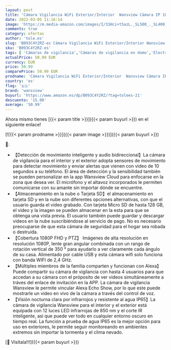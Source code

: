 ```yaml
---
layout: post
title: 'Cámara Vigilancia WiFi Exterior/Interior  Wansview Cámara IP 1080P Inalámbrica  Cámara IP PTZ Impermeable IP65 con Visión Nocturna  Audio de 2 Vías  Detección de Movimiento  Compatible con Alexa W9'
date: 2022-03-05 11:16:14
image: 'https://m.media-amazon.com/images/I/31Hci+tSazL._SL500_._SL400_.jpg'
comments: true
category: ofertas
author: 'tole.es'
slug: 'B093C4Y2RZ-es Cámara Vigilancia WiFi Exterior/Interior Wansview Cámara...'
sku: 'B093C4Y2RZ-es'
tags: [ 'Cámaras de vigilancia','Cámaras de vigilancia en domo','Electrónica','Fotografía y videocámaras','alexa','wansview', ]
actualPrice: 50.99 EUR
currency: EUR
price: 50.99
comparePrice: 59.99 EUR
prodname: 'Cámara Vigilancia WiFi Exterior/Interior  Wansview Cámara IP 1080P Inalámbrica  Cámara IP PTZ Impermeable IP65 con Visión Nocturna  Audio de 2 Vías  Detección de Movimiento  Compatible con Alexa W9'
country: 'es'
flag: '🇪🇸'
brand: 'wansview'
buyurl: 'https://www.amazon.es/dp/B093C4Y2RZ/?tag=tolees-21'
descuento: '15.00'
average: '50.99'
---
```


Ahora mismo tienes [{{< param title >}}]({{< param buyurl >}}) en el siguiente enlace!

[![{{< param prodname >}}]({{< param image >}})]({{< param buyurl >}})

🔎:

- 【Detección de movimiento inteligente y audio bidireccional】La cámara de vigilancia para el interior y el exterior adopta sensores de movimiento para detectar movimiento y enviar alertas que vienen con video de 10 segundos a su teléfono. El área de detección y la sensibilidad también se pueden personalizar en la app Wansview Cloud para enfocarse en la zona que desea ver. El micrófono y el altavoz incorporados le permiten comunicarse con su amante sin importar dónde se encuentre.
- 【Almacenamiento en la nube o Tarjeta SD】el almacenamiento en tarjeta SD y en la nube son diferentes opciones alternativas, con que el usuario guarda el video grabado. Con tarjeta Micro SD de hasta 128 GB, el video y la imagen se pueden almacenar en la esta para que se obtenga una vista previa. El usuario también puede guardar y descargar videos en la nube suscribiéndose al servicio de pago. No es necesario preocuparse de que esta cámara de seguridad para el hogar sea robada o destruida.
- 【Cobertura 1080P FHD y PTZ】 Imágenes de alta resolución en resolución 1080P, lente gran angular combinada con un rango de rotación vertical de 350 ° para ayudarlo a ver claramente cada ángulo de su casa. Alimentado por cable USB y esta cámara wifi solo funciona con banda WIFI de 2,4 GHz.
- 【Múltiples miembros de la familia comparten y funcionan con Alexa】Puede compartir su cámara de vigilancia con hasta 4 usuarios para que accedan a su cámara con el próposito de ver videos simultáneamente a tráves del enlace de invitación en la APP. La cámara de vigilancia Wansview le permite vincular Alexa Echo Show, por lo que este puede mostrarle un video en vivo de la cámara a través del control de voz.
- 【Visión nocturna clara por infrarrojos y resistente al agua IP65】La cámara de vigilancia Wansview para el interior y el exterior está equipada con 12 luces LED infrarrojas de 850 nm y el corte IR inteligente, así que puede ver todo en cualquier entorno oscuro en tiempo real. La función a prueba de agua IP65 es la mejor opción para uso en exteriores, le permite seguir monitoreando en ambientes extremos sin importar la tormenta y el clima nevado.

[🛒 Visítala!!!]({{< param buyurl >}})
